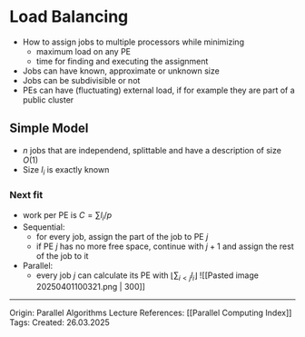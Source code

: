 # Load Balancing

- How to assign jobs to multiple processors while minimizing
	- maximum load on any PE
	- time for finding and executing the assignment
- Jobs can have known, approximate or unknown size 
- Jobs can be subdivisible or not
- PEs can have (fluctuating) external load, if for example they are part of a public cluster

## Simple Model

- $n$ jobs that are independend, splittable and have a description of size $O(1)$
- Size $l_i$ is exactly known

### Next fit

- work per PE is $C = \sum l_i / p$
- Sequential:
	- for every job, assign the part of the job to PE $j$
	- if PE $j$ has no more free space, continue with $j + 1$ and assign the rest of the job to it
- Parallel:
	- every job $j$ can calculate its PE with $\lfloor \sum_{i < j} l_i \rfloor$
![[Pasted image 20250401100321.png | 300]]

---

Origin: Parallel Algorithms Lecture
References: [[Parallel Computing Index]]
Tags: 
Created: 26.03.2025

